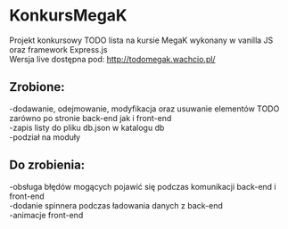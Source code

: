 # KonkursMegaK

Projekt konkursowy TODO lista na kursie MegaK wykonany w vanilla JS oraz framework Express.js<br>
Wersja live dostępna pod: http://todomegak.wachcio.pl/<br>

## Zrobione:

-dodawanie, odejmowanie, modyfikacja oraz usuwanie elementów TODO zarówno po stronie back-end jak i front-end<br>
-zapis listy do pliku db.json w katalogu db<br>
-podział na moduły<br>

## Do zrobienia:

-obsługa błędów mogących pojawić się podczas komunikacji back-end i front-end<br>
-dodanie spinnera podczas ładowania danych z back-end<br>
-animacje front-end<br>
